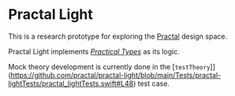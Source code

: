 # Practal Light

This is a research prototype for exploring the [Practal](https://practal.com) design space. 

Practal Light implements [*Practical Types*](https://doi.org/10.47757/practical.types.1) as its logic.

Mock theory development is currently done in the [`testTheory`]](https://github.com/practal/practal-light/blob/main/Tests/practal-lightTests/practal_lightTests.swift#L48) test case.
